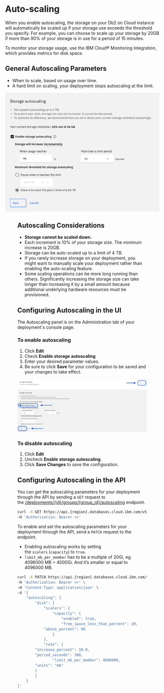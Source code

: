 # Auto-scaling

When you enable autoscaling, the storage on your Db2 on Cloud instance will automatically be scaled up if your storage use exceeds the threshold you specify. For example, you can choose to scale up your storage by 20GB if more than 90% of your storage is in use for a period of 15 minutes.

To monitor your storage usage, use the IBM Cloud® Monitoring integration, which provides metrics for disk space.



## General Autoscaling Parameters

- When to scale, based on usage over time.
- A hard limit on scaling, your deployment stops autoscaling at the limit.

![paras.png](images/autoscaling_UI.png)

<Figure 1. Example Autoscaling panel>


## ****Autoscaling Considerations****

- **Storage cannot be scaled down.**
- Each increment is 10% of your storage size. The minimum increase is 20GB.
- Storage can be auto-scaled up to a limit of 4 TB.
- If you rarely increase storage on your deployment, you might want to manually scale your deployment rather than enabling the auto-scaling feature.
- Some scaling operations can be more long running than others. Significantly increasing the storage size can take longer than increasing it by a small amount because additional underlying hardware resources must be provisioned.



## ****Configuring Autoscaling in the UI****

The Autoscaling panel is on the Administration tab of your deployment's console page.

### To enable autoscaling
1. Click **Edit**  
2. Check **Enable storage autoscaling**
3. Enter your desired parameter values.
4. Be sure to click **Save** for your configuration to be saved and your changes to take effect.

![autoscaling_step1.png](images/autoscaling_step1.png)
<br>
![autoscaling_step2.png](images/autoscaling_step2.png)


### To disable autoscaling
1. Click **Edit**  
2. Uncheck **Enable storage autoscaling**.
3. Click **Save Changes** to save the configuration.


## ****Configuring Autoscaling in the API****

You can get the autoscaling parameters for your deployment through the API by sending a `GET` request to the [/deployments/{id}/groups/{group_id}/autoscaling](https://cloud.ibm.com/apidocs/cloud-databases-api/cloud-databases-api-v5#getautoscalingconditions) endpoint.

```bash
curl -X GET https://api.{region}.databases.cloud.ibm.com/v5/ibm/deployments/{id}/groups/{group_id}/autoscaling \
-H 'Authorization: Bearer <>'
```

To enable and set the autoscaling parameters for your deployment through the API, send a `PATCH` request to the endpoint.

- Enabling autoscaling works by setting the `scalers` (`capacity`) to `true`.
- `limit_mb_per_member` has to be a multiple of 20Gi, eg. 4096000 MB = 4000Gi. And it’s smaller or equal to 4096000 MB.

```bash
curl -X PATCH https://api.{region}.databases.cloud.ibm.com/v5/ibm/deployments/{id}/groups/{group_id}/autoscaling
-H 'Authorization: Bearer <>' \
-H 'Content-Type: application/json' \
-d '{
    "autoscaling": {
        "disk": {
            "scalers": {
                "capacity": {
                    "enabled": true,
                    "free_space_less_than_percent": 20,
		    "above_percent": 90
                }
            },
            "rate": {
		"increase_percent": 10.0,
		"period_seconds": 300,
                "limit_mb_per_member": 4096000,
		"units": "mb"
        }
        }
    }
}'
```
